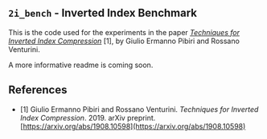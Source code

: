 `2i_bench` - Inverted Index Benchmark
-------

This is the code used for the experiments in the paper [*Techniques for Inverted Index Compression*](http://pages.di.unipi.it/pibiri/papers/ii_survey.pdf) [1], by Giulio Ermanno Pibiri and Rossano Venturini.

A more informative readme is coming soon.


References
-------
* [1] Giulio Ermanno Pibiri and Rossano Venturini. *Techniques for Inverted Index Compression*. 2019. arXiv preprint. [https://arxiv.org/abs/1908.10598](https://arxiv.org/abs/1908.10598)